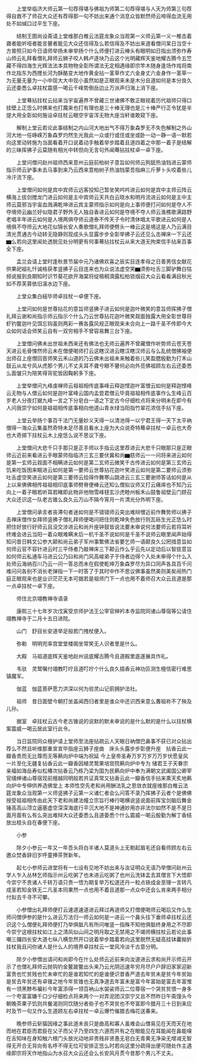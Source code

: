 <!-- { "loadSidebar": true } -->
　　上堂举临济大师云第一句荐得堪与佛祖为师第二句荐得堪与人天为师第三句荐得自救不了师召大众还有荐得那一句不妨出来通个消息众皆默然师云啼得血流无用处不如缄口过平生下座。

　　结制王图尚设斋请上堂维那白椎云法筵龙象众当观第一义师云第一义一椎击着聋者能听哑者能言瞽者能见大众还信得及么若信得及不妨出来道看僧问杲日当空十方普照只如今日请师举扬未审举扬个什么师便打进云棒头有眼明如日指出须弥作寿山师云礼拜看僧礼拜师云狮子咬人韩卢逐块乃云这个光明藏辉天鉴地耀古腾今五竺藏不得四海生光辉法法本具物物全彰所谓法无定相遇缘即宗竿木随身逢场作戏将南作北指东为西搅长河为酥酪变大地作黄金拈一茎草作丈六金身丈六金身作一茎草一为无量无量为一小中现大大中现小虽然如是正眼观来未是木分且道如何是本分良久云还委悉么卓拄杖震感一喝云千峰势倒岳边止万派声归海上消下座。

　　上堂蓦拈拄杖云拈来当宇宙遍界不曾藏三世诸佛不敢正眼视着历代祖师只得口挂壁上正恁么时佛来也打魔来也打有理也是三十棒无理也是三十棒严行正令犹是半提大用全彰如何施设卓拄杖云眼空宇宙浑无物大座当轩谁敢窥下座。

　　解制上堂云若论此事结制之内山河大地出气不得万象森罗无不失色解制之外山河大地一任峥嵘万象森罗灼然生光我此一众或行或住或坐或卧一动一静一语一默若向这里动转施为当面看着开口说着动手触着举步踏着且道四着之中那一着子是结解的三昧挥拂子云莫随有相光中转但向无言句外闻蓦拈拄杖卓一卓下座。

　　上堂问僧问赵州祖师西来意州云庭前柏树子意旨如何师云狗舐热油铛进云蒙师指示师云驴事未去马事到来乃云西来意柏树子热油铛蒙吾指麻三斤萝卜头咬着些儿冷汗流下座。

　　上堂僧问如何是宾中宾师云远客投知己暂坐笑吟吟进云如何是宾中主师云阵云横海上拔剑搅龙门进云如何是主中宾师云天共白云晓水和明月流进云如何是主中主师云莫邪当宇宙血溅满乾坤进云宾主蒙师指示如何是向上事师便打问如何是夺人不夺境师云幽兰好似隐君子野外无人独自香进云如何是夺境不夺人师云渔樵歌满路野老唱丰年进云如何是人境两俱夺师云道泰不传天子令时清休唱太平歌进云如何是人境俱不夺师云大地花似锦长安人奏歌僧礼拜师便劈头一棒云这是境这是人乃云满目清光贯通古今动转无隐静则现成头头显露步步全彰举拂子云还见么击禅床一下云还▆么若向这里闻处透脱见处分明更有何事蓦拈拄杖云从来大道无拘束信手拈来百事全下座。

　　盂兰会请上堂时逢秋景节届中元乃诸佛欢喜之辰实目连孝母之日善男信女献花供果祀祖礼忏诚格获孝竖拂子云目连来也为众说法虚空笑▆须弥吐舌三脚驴舞白牯频说报到良期知时识节葵花欲开海棠将绽梧桐滴露松柏锁烟召大众云看看满目秋光如不荐芙蓉依旧溪水边下座。

　　上堂众集白槌毕师卓拄杖一卓便下座。

　　上堂问如何是世尊拈花的意旨师竖拂子进云如何是迦叶微笑的意旨师挥拂子僧礼拜云谢和尚指示师云指示个什么乃云世尊拈花迦叶微笑觌面独露大用全彰世尊将虾钓鳖迦叶见饵忘钩虽则两彩一赛各露风规正眼观来未合向上一路千圣不传即今大众如何话会师笑云自有一双穷相手不曾容易舞三台下座。

　　上堂僧问佛未出世祖未西来还有佛法也无师云遍界不曾藏僧作听势师云苍天苍天进云毛骨悚然师云未在僧便喝师打云这瞎汉进云瞎汉瞎汉师云与么乱统僧拂袖便出师召上座僧回首师笑云禾山道的乃云佛未出祖未来触着些儿笑盈腮殷勤为打禾山鼓云从龙兮风从虎那个男儿不丈夫耳不聋兮眼不瞽何必向外觅佛祖顾左右云还委悉么面皱只为陪笑得背驼皆因鞠躬多下座。

　　上堂举僧问九峰虔禅师云祖祖相传底事峰云释迦悭迦叶富僧云如何是释迦悭峰云无物与人僧云如何是迦叶富峰云国内孟尝君僧云毕竟祖祖相传底事作么生峰云百岁老人分夜灯据九峰一言之下分皂白一语之下定古今仔细检点将来分明未在即今有人问我崇宁如何是祖祖相传底事相向他道山青水绿当阳指竹翠花浓信手拈下座。

　　上堂云举扬个事百千法门无量妙义天得一以清池得一以宁君王得一天下太平衲僧得一海众云集虽然奇特未足尽善且看水上座为大众说奇特蓦卓拄杖一卓云也大奇也大奇掷下拄杖云木上座恁么说不思议下座。

　　上堂僧问大悲千只手那只是正手师以手指云这里荐进云大悲千只眼那只是正眼师云近前来看进云手眼蒙师指临济三玄三要伏冀和尚▆慈师云一一问将来进云如何是第一玄师云觌面不相瞒进云如何是第二玄师云微笑千古传进云如何是第三玄师云饥来吃饭困来眠进云如何是第一要师云世尊拈花迦叶笑进云如何是第二要师云须弥吐舌虚空笑进云如何是第三要师云拾得作舞寒山跳进云三玄三要谢师答话如何是从上以来佛佛相传祖祖相印底事师劈脊便棒云还知么僧拟议师又打云痛痒也不知乃云向上一着子眼若听耳若睹即此物非他物雪峰毬玄沙虎睦州板禾山鼓鲁祖壁云门顾召大众还识这一队老古锥么良久云万山不隔今宵月一片清光分外明下座。

　　上堂僧问承言者丧滞句者迷如何是不错错师云突出难辩僧近前作舞势师以拂子击禅床僧作女拜师竖拂子僧礼拜师便喝问把住则乾坤失色放行则瓦砾生光正恁么时把住好放行好师云且没交涉进云和尚升座钟鼓皆说法要未审说何法要师云若将耳听终难会进云当阳一着众眼难瞒末后一机千圣不说如何是千圣不说师云眼里闻声始得知问昔日韩文公参大颠和尚云弟子军州事繁佛法省要乞师一语颠良久公罔措意旨如何师云官不容针进云时三平侍者乃敲禅床三下颠云作么乎云先以定动后以智拔意旨如何师云私通车马进云公乃曰和尚门风高峻弟子于侍者边得个入处未审得个什么入处师云海纳百川乃云一问一答总而未在假使乾坤万象森罗尽为异口同声各具百千问难问问各别不消长老弹指一下一时答了于其时中作不思议佛事虽然美则美矣闹热门庭正眼观来也是业识茫茫无本可据若是祖师门下一点也用不着师召大众云且道是那一点卓拄杖一卓下座。

　　师住北京翊教禅寺语录

　　康熙三十七年岁次戊寅受京师护法王公宰官绅衿本寺监院同诸山尊宿等公请住翊教禅寺于二月十五日进院。

　　山门　舒目长安道举足般若门拽杖便入。

　　弥勒　明明兜率宫堂堂楼阁坐常笑无人识者里是什么。

　　大殿　马祖道底辉天鉴地赵州说底耀古腾今且道殿里底遂展具作礼。

　　韦驮　灵鹫嘱付翊教叮咛且道叮咛个什么良久插香云神功叵测生檀信密行难思镇魔军。

　　伽蓝　伽蓝菩萨愿力洪深以何为验灵山记莂拥护法社。

　　祖师　昔日面壁今朝打坐盖闻西归者里是谁众中还识西来意么聻祖祢不了殃及儿孙。

　　据室　卓拄杖云古今老古锥说的说默的默未审说的是什么默的是什么以拄杖横案震威一喝云居此室行此令。

　　当日监院同众檀护请上堂师至法座拈疏云人天眼日衲僧巴鼻事不获已对众拈出荐么不然且听维那重宣宣毕指座云狮子座曲　床头头露步步彰便升座　拈香云此一瓣香贵而无比尊而无等爇向炉中端为祝延
今上皇帝圣寿万岁万岁万万岁伏愿皇风一片至化无疆复拈香云此一瓣香因植灵鹫果培宫院爇向炉中专为
储君王子天眷宗亲福如海岳寿似松椿次拈香云乃栋乃梁为国为民爇向炉中奉为满朝文武阖国公卿宰官缙绅诸山尊宿现前檀越同明般若共证真常又拈香云此一瓣香信手拈来熏天炙地爇向炉中专伸供养选佛堂上
本师性空先老和尚用酬法乳之恩敛衣就座维那白椎云法筵龙象众当观第一义师竖拂子云第一义诸仁者会么问答不录乃挥拂子云者个是佛佛授受祖祖相传由此天下老和尚建法幢立宗旨行棒行喝横说竖说面前挥宝剑脑后舞金锤高高山顶立逼塞虚空深深海底行平沉大地不是神通妙用亦非法尔如然不是不是日面月面有么有么突出难辩大众还委悉么且道委悉个什么震威一喝云殷勤为解丁香结放出枝头自在春便下座。

　　小参

　　除夕小参云一年又一年吾头将白半诸人莫道头上无剔起眉毛还自看师顾左右云邀众焚香辞旧岁呼童捧茶贺新年。

　　起七小参师云进堂将有一七设有见地不妨出来与汝证明众无语乃举僧问赵州云学人乍入丛林乞师指示州云吃粥了也未进云吃粥了也州云洗钵盂去其僧言下大悟即今崇宁不贵诸人千转万语只贵一悟为期复举万松道还丹一粒点铁成金至理一言转凡成圣若知金铁无二凡圣本同果然一点也用不着且道那一点众中还会么肯来两手相分付拟去千寻不可攀。

　　小参僧出礼拜师便打云速道速道进云拜过再道师又打僧便喝师云喝后又作么生师问僧伊参的是什么进云万法归一师云如何是一进云一个鼻头往下垂师卓拄杖云还识这个么僧便礼拜师便打乃举俱胝凡有所问唯竖一指殊不知他俱胝终身用之不尽即今崇宁这根拄杖如江上之清风似山间之明月取之无禁用之不竭师横拄杖云若论此事嘲三攞四长安大道七纵八横忽然开口说着举步踏着若向这里脱然无疑高挂钵囊拗折拄杖我且问你诸人是什么人的境界卓拄杖云一堂风冷淡千古意分明。

　　除夕小参僧出请问和尚即今在什么处师云近前来向汝道进云求和尚开示师云开示了也僧礼拜师云抛钩钓金鳌跛鳖出头来乃云光阴迅速年穷月尽户户辞旧家家迎新富贵也忙贫贱也忙未审忙的是谁若知忙的是谁便识昔香严道去年贫未是贫今年贫始是贫去年贫还有卓锥之地今年贫锥也无真净道去年富未是富今年富始是富去年富惟有一领黑黪布褊衫今年富添得一领百衲山水袈裟师云二位尊宿一个哭贫贫恨一身多一个夸富富嫌千口少仔细检点将来两个一对弄泥团汉崇宁又且不然昨日午斋馒头今朝晚茶果子饥则共餐渴则同饮随分者些子也不哭贫也不夸富即今腊月三十日到来应时及节一句又作么生道顾左右卓拄杖一卓云爆竹催腊去梅花送春来。

　　晚参师云斩猫因缘之事此道未丧只是曲高和寡人虽难会山僧易见在天而天在地而地在君臣而君臣在父子而父子乃至四生六道而共有之在眼能见在耳能闻在鼻能嗅在舌知味在身知触六根门头放光动地非贵贱非贤愚无皂白无青黄无净染无增减无智得无开合无背向有名呼不得无位可安排正恁么时若向这里分疏得出便可随处作主遇缘即宗将天作地指山为水召大众云还会么长安风月贯今昔那个男儿不丈夫。


